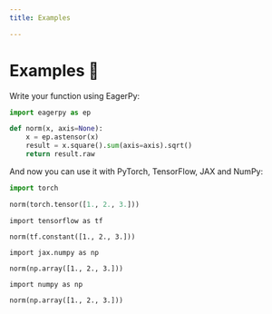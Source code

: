 ```yaml
---
title: Examples

---
```


# Examples :tada:

Write your function using EagerPy:

```python
import eagerpy as ep

def norm(x, axis=None):
    x = ep.astensor(x)
    result = x.square().sum(axis=axis).sqrt()
    return result.raw
```

And now you can use it with PyTorch, TensorFlow, JAX and NumPy:

```python
import torch

norm(torch.tensor([1., 2., 3.]))
```

```
import tensorflow as tf

norm(tf.constant([1., 2., 3.]))
```

```
import jax.numpy as np

norm(np.array([1., 2., 3.]))
```

```
import numpy as np

norm(np.array([1., 2., 3.]))
```
